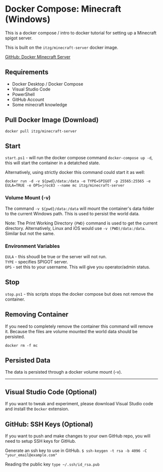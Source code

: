 # Docker Compose: Minecraft (Windows)
This is a docker compose / intro to docker tutorial for setting up a Minecraft spigot server.   

This is built on the `itzg/minecraft-server` docker image.

[GitHub: Docker Minecraft Server](https://github.com/itzg/docker-minecraft-server/blob/master/README.md)   

## Requirements
* Docker Desktop / Docker Compose
* Visual Studio Code
* PowerShell
* GitHub Account
* Some minecraft knowledge

## Pull Docker Image (Download)
`docker pull itzg/minecraft-server`

## Start
`start.ps1` - will run the docker compose command `docker-compose up -d`, this will start the container in a detatched state.

Alternatively, using strictly docker this command could start it as well:   

`docker run -d -v ${pwd}/data:/data -e TYPE=SPIGOT -p 25565:25565 -e EULA=TRUE -e OPS=jroc83 --name mc itzg/minecraft-server`

### Volume Mount (-v)
The command `-v ${pwd}/data:/data` will mount the container's data folder to the current Windows path. This is used to persist the world data.

Note: The Print Working Directory `{PWD}` command is used to get the current directory. Alternatively, Linux and iOS would use `-v (PWD)/data:/data`. Similar but not the same.

### Environment Variables
`EULA` - this shoudl be true or the server will not run.   
`TYPE` - specifies SPIGOT server.   
`OPS` - set this to your username. This will give you operator/admin status.   

## Stop
`stop.ps1` - this scripts stops the docker compose but does not remove the container.

## Removing Container
If you need to completely remove the container this command will remove it. Because the files are volume mounted the world data should be persisted.

`docker rm -f mc`

## Persisted Data
The data is persisted through a docker volume mount (-v).

***

## Visual Studio Code (Optional)
If you want to tweak and experiment, please download Visual Studio code and install the `Docker` extension.   

## GitHub: SSH Keys (Optional)
If you want to push and make changes to your own GitHub repo, you will need to setup SSH keys for GitHub.

Generate an ssh key to use in GitHub.
`$ ssh-keygen -t rsa -b 4096 -C "your_email@example.com"`   

Reading the public key
`type ~/.ssh/id_rsa.pub`   